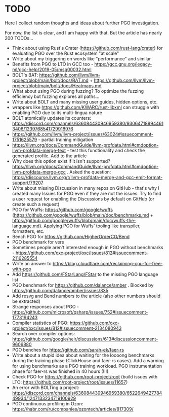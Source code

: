 # TODO

Here I collect random thoughts and ideas about further PGO investigation.

For now, the list is clear, and I am happy with that. But the article has nearly 200 TODOs...

* Think about using Rust's Crater (https://github.com/rust-lang/crater) for evaluating PGO over the Rust ecosystem "at scale"
* Write about my triggering on words like "performance" and similar
* Benefits from PGO to LTO in GCC too - https://gcc.gnu.org/legacy-ml/gcc-help/2019-05/msg00032.html
* BOLT's BAT: https://github.com/llvm/llvm-project/blob/main/bolt/docs/BAT.md + https://github.com/llvm/llvm-project/blob/main/bolt/docs/Heatmaps.md
* What about using PGO during fuzzing? To optimize the fuzzing efficiency but fuzzing explores all paths...
* Write about BOLT and many missing user guides, hidden options, etc.
* wrappers like https://github.com/KWARC/rust-libxml can struggle with enabling PGO due to its multi-lingua nature
* BOLT atomically updates its counters: https://discord.com/channels/636084430946959380/930647188944613406/1239768541729918976
* https://github.com/llvm/llvm-project/issues/63024#issuecomment-1751625579 - partial training mitigation
* https://llvm.org/docs/CommandGuide/llvm-profdata.html#cmdoption-llvm-profdata-merge-text - test this functionality and check the generated profile. Add to the article
* Why does this option exist if it isn't supported? https://llvm.org/docs/CommandGuide/llvm-profdata.html#cmdoption-llvm-profdata-merge-gcc . Asked the question: https://discourse.llvm.org/t/llvm-profdata-merge-and-gcc-emit-format-support/79207
* Write about missing Discussion in many repos on GitHub - that's why I created many Issues for PGO even if they are not the issues. Try to find a user request for enabling the Discussions by default on GitHub (or create such a request)
* PGO for Wuffs: https://github.com/google/wuffs (https://github.com/google/wuffs/blob/main/doc/benchmarks.md + https://github.com/google/wuffs/blob/main/doc/wuffs-the-language.md). Applying PGO for Wuffs' tooling like transpiler, formatters, etc.
* Bench PGO for https://github.com/HigherOrderCO/Bend
* PGO benchmark for vers
* Sometimes people aren't interested enough in PGO without benchmarks - https://github.com/oxc-project/oxc/issues/812#issuecomment-2116285554
* Write an answer to https://blog.cloudflare.com/reclaiming-cpu-for-free-with-pgo
* Add https://github.com/FStarLang/FStar to the missing PGO language list
* PGO benchmark for https://github.com/dalance/amber . Blocked by https://github.com/dalance/amber/issues/335
* Add resvg and Bend numbers to the article (also other numbers should be extracted)
* Strange responses about PGO - https://github.com/microsoft/qsharp/issues/752#issuecomment-1773194243
* Compiler statistics of PGO: https://github.com/oxc-project/oxc/issues/812#issuecomment-2134080943
* Search over compiler options: https://github.com/google/heir/discussions/613#discussioncomment-9606880
* PGO benches for https://github.com/sarah-ek/faer-rs
* Write about a stupid idea about waiting for the loooong benchmarks during the training phase (ClickHouse and faer-rs cases). Add a warning for using benchmarks as a PGO training workload. PGO instrumentation phase for faer-rs was finished in 40 hours (!!!)
* Check PGO for https://github.com/root-project/root (build issues with LTO: https://github.com/root-project/root/issues/11657)
* An error with BOLTing a project: https://discord.com/channels/636084430946959380/652264942778449934/1247133234719100929
* PGO continuous profiling in Ozon: https://habr.com/ru/companies/ozontech/articles/817309/
